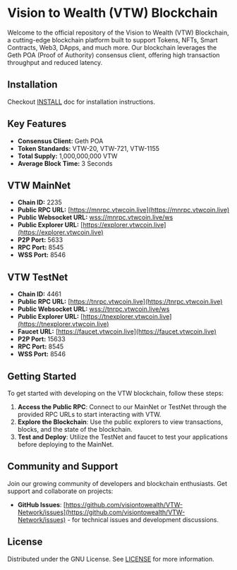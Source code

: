 # Vision to Wealth (VTW) Blockchain

Welcome to the official repository of the Vision to Wealth (VTW) Blockchain, a cutting-edge blockchain platform built to support Tokens, NFTs, Smart Contracts, Web3, DApps, and much more. Our blockchain leverages the Geth POA (Proof of Authority) consensus client, offering high transaction throughput and reduced latency.

Installation
-------
Checkout [INSTALL](INSTALL.md) doc for installation instructions.

## Key Features

- **Consensus Client:** Geth POA
- **Token Standards:** VTW-20, VTW-721, VTW-1155
- **Total Supply:** 1,000,000,000 VTW
- **Average Block Time:** 3 Seconds

## VTW MainNet

- **Chain ID:** 2235
- **Public RPC URL:** [https://mnrpc.vtwcoin.live](https://mnrpc.vtwcoin.live)
- **Public Websocket URL:** [wss://mnrpc.vtwcoin.live/ws](wss://mnrpc.vtwcoin.live/ws)
- **Public Explorer URL:** [https://explorer.vtwcoin.live](https://explorer.vtwcoin.live)
- **P2P Port:** 5633
- **RPC Port:** 8545
- **WSS Port:** 8546

## VTW TestNet

- **Chain ID:** 4461
- **Public RPC URL:** [https://tnrpc.vtwcoin.live](https://tnrpc.vtwcoin.live)
- **Public Websocket URL:** [wss://tnrpc.vtwcoin.live/ws](wss://tnrpc.vtwcoin.live/ws)
- **Public Explorer URL:** [https://tnexplorer.vtwcoin.live](https://tnexplorer.vtwcoin.live)
- **Faucet URL:** [https://faucet.vtwcoin.live](https://faucet.vtwcoin.live)
- **P2P Port:** 15633
- **RPC Port:** 8545
- **WSS Port:** 8546

## Getting Started

To get started with developing on the VTW blockchain, follow these steps:

1. **Access the Public RPC**: Connect to our MainNet or TestNet through the provided RPC URLs to start interacting with VTW.
2. **Explore the Blockchain**: Use the public explorers to view transactions, blocks, and the state of the blockchain.
3. **Test and Deploy**: Utilize the TestNet and faucet to test your applications before deploying to the MainNet.

## Community and Support

Join our growing community of developers and blockchain enthusiasts. Get support and collaborate on projects:

- **GitHub Issues**: [https://github.com/visiontowealth/VTW-Network/issues](https://github.com/visiontowealth/VTW-Network/issues) - for technical issues and development discussions.

## License

Distributed under the GNU License. See [LICENSE](LICENSE.txt) for more information.
